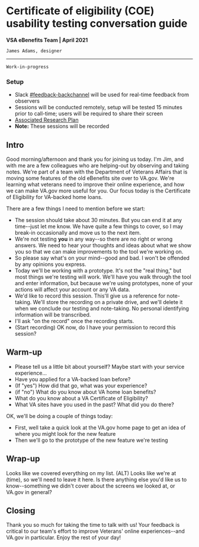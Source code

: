 # Certificate of eligibility (COE) usability testing conversation guide
**VSA eBenefits Team | April 2021**

`James Adams, designer`

---

`Work-in-progress`

### Setup
- Slack [#feedback-backchannel](https://dsva.slack.com/channels/feedback-backchannel) will be used for real-time feedback from observers
- Sessions will be conducted remotely, setup will be tested 15 minutes prior to call-time; users will be required to share their screen
- [Associated Research Plan](https://github.com/department-of-veterans-affairs/va.gov-team/blob/master/products/identity-personalization/direct-deposit/edu-direct-deposit/design/usability-testing/dd-edu-research-plan.md)
- **Note:** These sessions will be recorded

## Intro
Good morning/afternoon and thank you for joining us today. I'm Jim, and with me are a few colleagues who are helping-out by observing and taking notes. We're part of a team with the Department of Veterans Affairs that is moving some features of the old eBenefits site over to VA.gov. We're learning what veterans need to improve their online experience, and how we can make VA.gov more useful for you. Our focus today is the Certificate of Eligibility for VA-backed home loans.

There are a few things I need to mention before we start:
- The session should take about 30 minutes. But you can end it at any time--just let me know. We have quite a few things to cover, so I may break-in occasionally and move us to the next item.
- We're not testing **you** in any way--so there are no right or wrong answers. We need to hear your thoughts and ideas about what we show you so that we can make improvements to the tool we're working on.
- So please say what's on your mind--good and bad. I won't be offended by any opinions you express.
- Today we'll be working with a prototype. It's not the "real thing," but most things we're testing will work. We'll have you walk through the tool and enter information, but because we're using prototypes, none of your actions will affect your account or any VA data.
- We'd like to record this session. This'll give us a reference for note-taking. We'll store the recording on a private drive, and we'll delete it when we conclude our testing and note-taking. No personal identifying information will be transcribed.
- I'll ask "on the record" once the recording starts.
- (Start recording) OK now, do I have your permission to record this session?

## Warm-up
- Please tell us a little bit about yourself? Maybe start with your service experience...
- Have you applied for a VA-backed loan before?
- (If "yes") How did that go, what was your experience?
- (if "no") What do you know about VA home loan benefits?
- What do you know about a VA Certificate of Eligibility?
- What VA sites have you used in the past? What did you do there?

OK, we'll be doing a couple of things today: 
- First, well take a quick look at the VA.gov home page to get an idea of where you might look for the new feature
- Then we'll go to the prototype of the new feature we're testing
<!--
## Wayfinding
### User screenshares / 5 minutes
- **Please go to VA.gov.**
- **Now we're ready to start.** OK, now could you share your screen with us?
- Here's a scenario: you're looking to buy a new home and a real estate agent told you you'd need a Certificate of Eligibility from VA.
- You heard there was a place on VA.gov that you could update your direct deposit info for your education payments, where would you go to make a change?
- This is the actual home page; you're free to click on anything.

#### Things to look for:
- What is the user's thought process?
- What interactive elements does the user look for (e.g. menu, links, footer...)?
- What content/section does the user expect to find the educational direct deposit feature?
- Where does the user's search end? Do they make it to the DD landing page? Do they consider logging-in?

## Usability tasks
User is directed to the prototype.
- I have a link in chat to the prototype we're testing; **please click on it.** (Clicks on prototype link to DD-EDU prototype)
- We'll be using made-up scenarios that may not necessarily apply to you. We'll be filling-out a small form (or forms), and you're free to use whatever info comes to mind--fake numbers are fine. 
- Nothing will be submitted because this is a prototype. However, we're recording this, so please don't use real account numbers--1234567890 etc. should work.
- For the purpose of this test, we'll go with what we said earlier: you moved changed banks so you need VA to make deposits into your new account.
- You've come to this page and want to change your direct deposit information; what do you do next?

### Task 1 / View direct deposit info / 5 minutes
User reviews direct deposit information available for one or both payment types.
- Take a look at this screen and describe what you see.
- Now **find the direct deposit information for educational payments.** What info do you see?
- Describe what else is on this screen? ...What other payments types do you see?
- Why do you think there are two sets of payment info?
- If you thought you were the victim of bank fraud, what can you do?

#### Things to look for:
- How quickly does the user find the DD info?
- How do users react to **two** types of DD info on the screen? Why do they thing there are two?
- Can users quickly locate the "fraud" box at the bottom of the screen?

### Task 2 / Change direct deposit info / 10 minutes
User changes the direct deposit info to a "new" savings account.
- Let's say you moved and you had a new savings account. **Update the information for your educational payments.**
- How often have you updated your info? 
- If this were real information, what would expect to happen after you updated? 
- How long do you think that would take?

#### Things to look for:
- Do users immediately use the correct edit function (education)?
- Do users find the inline editing easy-to-use?
- Do users understand the tell-me-more accordion? Is the info regarding account and routing numbers clear and understandable?
- Are users satisfied with the success messaging?

### Task 3 / One payment type only / 5 minutes
User advances to a screen showing only compensation and pension direct deposit info.
- Take a look at this screen and describe what you see.
- Now **find the direct deposit information for educational payments.** What info is there?
- If you thought you should also be receiving comp & Pen payments, what can you do?
- Let's say you know this is right, and you don't get educational payments. How do you feel about the C&P box?

#### Things to look for:
- How do users react to the "You don't receive payments" messaging?
- What alternatives (if any) would users expect when they don't receive one or the other type of payment?
- Would users gravitate toward the View Payment History link at all?

## Final thoughts
- Where could you find a record of payments made to you? What other features might be helpful on this screen?
- What on the site would you do/look at next?
- How could we make things more clear?

---
-->
## Wrap-up
Looks like we covered everything on my list. (ALT) Looks like we're at (time), so we'll need to leave it here. Is there anything else you'd like us to know--something we didn't cover about the screens we looked at, or VA.gov in general?

## Closing
Thank you so much for taking the time to talk with us! Your feedback is critical to our team's effort to improve Veterans' online experiences--and VA.gov in particular. Enjoy the rest of your day!
